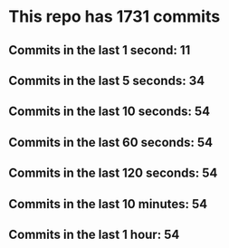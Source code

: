# This repo has 1731 commits

## Commits in the last 1 second: 11
## Commits in the last 5 seconds: 34
## Commits in the last 10 seconds: 54
## Commits in the last 60 seconds: 54
## Commits in the last 120 seconds: 54
## Commits in the last 10 minutes: 54
## Commits in the last 1 hour: 54
